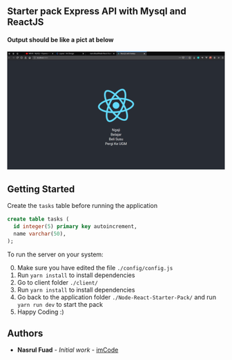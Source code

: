 ## Starter pack Express API with Mysql and ReactJS

#### Output should be like a pict at below

![](sample.png)

## Getting Started

Create the `tasks` table before running the application
```sql
create table tasks (
  id integer(5) primary key autoincrement,
  name varchar(50),
);
```

To run the server on your system:

0. Make sure you have edited the file `./config/config.js`
1. Run `yarn install` to install dependencies
2. Go to client folder `./client/`
3. Run `yarn install` to install dependencies
4. Go back to the application folder `./Node-React-Starter-Pack/` and run `yarn run dev` to start the pack
5. Happy Coding :)

## Authors

* **Nasrul Fuad** - *Initial work* - [imCode](https://github.com/nasrulfuad)
